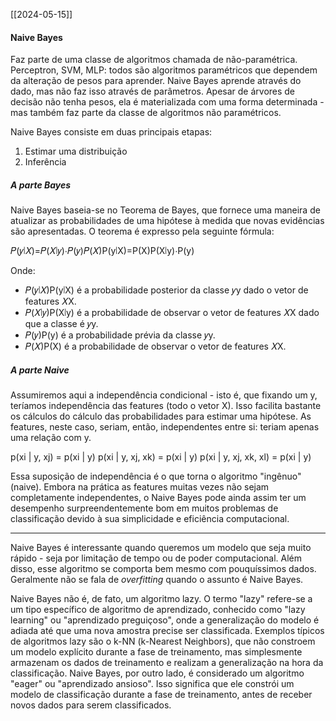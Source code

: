 [[2024-05-15]]

#### Naive Bayes

Faz parte de uma classe de algoritmos chamada de não-paramétrica. Perceptron, SVM, MLP: todos são algoritmos paramétricos que dependem da alteração de pesos para aprender. Naive Bayes aprende através do dado, mas não faz isso através de parâmetros. Apesar de árvores de decisão não tenha pesos, ela é materializada com uma forma determinada - mas também faz parte da classe de algoritmos não paramétricos.

Naive Bayes consiste em duas principais etapas:
1) Estimar uma distribuição
2) Inferência

##### A parte Bayes
Naive Bayes baseia-se no Teorema de Bayes, que fornece uma maneira de atualizar as probabilidades de uma hipótese à medida que novas evidências são apresentadas. O teorema é expresso pela seguinte fórmula:

𝑃(𝑦∣𝑋)=𝑃(𝑋∣𝑦)⋅𝑃(𝑦)𝑃(𝑋)P(y∣X)=P(X)P(X∣y)⋅P(y)​

Onde:

- 𝑃(𝑦∣𝑋)P(y∣X) é a probabilidade posterior da classe 𝑦y dado o vetor de features 𝑋X.
- 𝑃(𝑋∣𝑦)P(X∣y) é a probabilidade de observar o vetor de features 𝑋X dado que a classe é 𝑦y.
- 𝑃(𝑦)P(y) é a probabilidade prévia da classe 𝑦y.
- 𝑃(𝑋)P(X) é a probabilidade de observar o vetor de features 𝑋X.

##### A parte Naive

Assumiremos aqui a independência condicional - isto é, que fixando um y, teríamos independência das features (todo o vetor X). Isso facilita bastante os cálculos do cálculo das probabilidades para estimar uma hipótese. As features, neste caso, seriam, então, independentes entre si: teriam apenas uma relação com y.

p(xi | y, xj) = p(xi | y)
p(xi | y, xj, xk) = p(xi | y) 
p(xi | y, xj, xk, xl) = p(xi | y)

Essa suposição de independência é o que torna o algoritmo "ingênuo" (naive). Embora na prática as features muitas vezes não sejam completamente independentes, o Naive Bayes pode ainda assim ter um desempenho surpreendentemente bom em muitos problemas de classificação devido à sua simplicidade e eficiência computacional.

--- 

Naive Bayes é interessante quando queremos um modelo que seja muito rápido - seja por limitação de tempo ou de poder computacional. Além disso, esse algoritmo se comporta bem mesmo com pouquíssimos dados. Geralmente não se fala de *overfitting* quando o assunto é Naive Bayes.

Naive Bayes não é, de fato, um algoritmo lazy. O termo "lazy" refere-se a um tipo específico de algoritmo de aprendizado, conhecido como "lazy learning" ou "aprendizado preguiçoso", onde a generalização do modelo é adiada até que uma nova amostra precise ser classificada. Exemplos típicos de algoritmos lazy são o k-NN (k-Nearest Neighbors), que não constroem um modelo explícito durante a fase de treinamento, mas simplesmente armazenam os dados de treinamento e realizam a generalização na hora da classificação. Naive Bayes, por outro lado, é considerado um algoritmo "eager" ou "aprendizado ansioso". Isso significa que ele constrói um modelo de classificação durante a fase de treinamento, antes de receber novos dados para serem classificados.